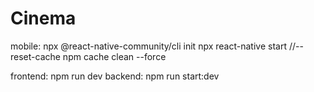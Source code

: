 # Cinema
mobile: 
npx @react-native-community/cli init
 npx react-native start
 //--reset-cache
 npm cache clean --force
 
frontend: npm run dev
backend: npm run start:dev